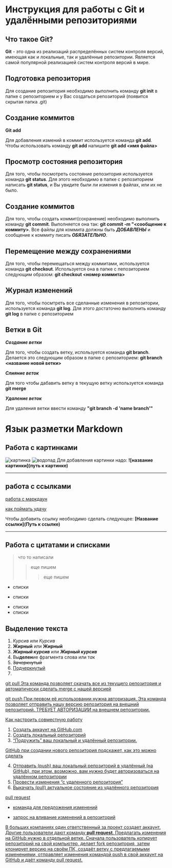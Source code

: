 # Инструкция для работы с Git и удалёнными репозиториями

## Что такое Git?
**Git** - это одна из реализаций распределённых систем контроля версий, имеющая как и локальные, так и удалённые репозитории. Является самой популярной реализацией систем контроля версий в мире.
## Подготовка репозитория
Для создание репозитория необходимо выполнить команду **git init**  в папке с репозиторием и у Вас создаться репозиторий (появится скрытая папка .git)

## Создание коммитов

**Git add**

Для добавления измений в коммит используется команда **git add**. Чтобы использовать команду **git add** напишите **git add <имя файла>**

## Просмотр состояния репозитория
Для того, чтобы посмотреть состояние репозитория используется команда **git status**. Для этого необходимо в папке с репозиторием написать **git status**, и Вы увидите были ли измения в файлах, или их не было.

## Создание коммитов
Для того, чтобы создать коммит(сохранение) необходимо выполнить команду **git commit**. Выполняется она так: **git commit -m "<сообщение к коммиту>**. Все файлы для коммита должны быть ***ДОБАВЛЕНЫ*** и сообщение к коммиту писать ***ОБЯЗАТЕЛЬНО***.

## Перемещение между сохранениями
Для того, чтобы перемещаться между коммитами, используется команда **git checkout**. Используется она в папке с пепозиторием следующим образом: **git checkout <номер коммита>**

## Журнал изменений
Для того, чтобы посмтреть все сделанные изменения в репозитории, используется команда **git log**. Для этого достаточно выполнить команду **git log** в папке с репозиторием

## Ветки в Git

***Создание ветки***

Для того, чтобы создать ветку, используется команда **git branch**. Делается это следующим образом в папке с репозиторием: **git branch <название новой ветки>**

***Слияние веток***

Для того чтобы дабавить ветку в текущую ветку используется команда **git merge <name branch>**

***Удаление веток***

Для удаления ветки ввести команду **"git branch -d 'name branch'"**

# Язык разметки Markdown
 
## Работа с картинками

 ![картинка](https://www.imgonline.com.ua/examples/bee-on-daisy.jpg)
 ![водопад](https://w-dog.ru/wallpapers/11/3/473550050587055/kamni-mox-cvety-vodopad.jpg)
 Для добавления картинки надо:
 **![название картинки](путь к картинке)**

---

 ## работа с ссылками
 [работа с маркдаун](https://skillbox.ru/media/code/yazyk-razmetki-markdown-shpargalka-po-sintaksisu-s-primerami/?ysclid)

 [как поймать удачу](https://dzen.ru/a/XURcraxBJACtKHmF)

 Чтобы добавить ссылку необходимо сделать следующее:
 **[Название ссылки](Путь к ссылке)**


---

## Работа с цитатами и списками

> что то написали
>> еще пишем
>>> еще пишем

* списки
- списки
+ списки
+ списки

## Выделение текста

1. *Курсив* или _Курсив_
2. **Жирный** или __Жирный__
3. ***Жирный курсив*** или ___Жирный курсив___
4. Вы**делен**ие фрагмента слова или т*а*к
5. ~~Зачеркнутый~~
6. <u>Подчеркнутый
7. 

git pull
Эта команда позволяет скачать все из текущего репозитория и автоматически сделать merge с нашей версией

git push
При первом её использовании нужна авторизация.
Эта команда позволяет отправить нашу версию репозитория на внешний репозиторий. ТРЕБУЕТ АВТОРИЗАЦИИ на внешнем репозитории.

Как настроить совместную работу

1. Создать аккаунт на GitHub.com
2. Создать локальный репозиторий
3. “Подружить” ваш локальный и удалённый репозитории. 
    
GitHub при создании нового репозитория подскажет, как это можно сделать
    
4. Отправить (push) ваш локальный репозиторий в удалённый (на GitHub), при этом, возможно, вам нужно будет авторизоваться на удалённом репозитории
5. Провести изменения “с удаленного репозитория”
6. Выкачать (pull) актуальное состояние из удалённого репозитория

pull request

- команда для предложения изменений 

- запрос на вливание изменений в репозиторий

В больших компаниях один ответственный за проект создает аккаунт. Другие пользователи дают команду **pull request**. Предлагать изменения на GitHub нужно в отдельной ветке. 
Сначала пользователь копирует репозиторий на свой компьютер, делает fork репозитория, затем клонирует версию на своём ПК, создаёт ветку с предлагаемыми изменениями, отправляет изменения командой push в свой аккаунт на GitHub и даёт команду pull request.

